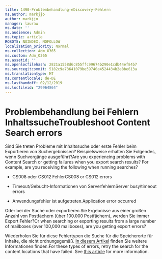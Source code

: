 ```yaml
---
title: 1490-Problembehandlung-eDiscovery-Fehlern
ms.author: markjjo
author: markjjo
manager: lauraw
ms.date: ''
ms.audience: Admin
ms.topic: article
ROBOTS: NOINDEX, NOFOLLOW
localization_priority: Normal
ms.collection: Adm_O365
ms.custom: Adm_O365
ms.assetid: ''
ms.openlocfilehash: 2821a1558d6c855ffc99674b290e1cdb44ef84b7
ms.sourcegitcommit: 5182c9a73641079be59740e4524434b2e8be613a
ms.translationtype: MT
ms.contentlocale: de-DE
ms.lasthandoff: 02/12/2019
ms.locfileid: "29964864"
---
```

# <a name="troubleshoot-content-search-errors"></a><span data-ttu-id="64d2b-102">Problembehandlung bei Fehlern Inhaltssuche</span><span class="sxs-lookup"><span data-stu-id="64d2b-102">Troubleshoot Content Search errors</span></span>

<span data-ttu-id="64d2b-p101">Sind Sie treten Probleme mit Inhaltssuche oder erste Fehler beim Exportieren von Suchergebnissen? Beispielsweise erhalten Sie Folgendes, wenn Suchvorgänge ausgeführt?</span><span class="sxs-lookup"><span data-stu-id="64d2b-p101">Are you experiencing problems with Content Search or getting failures when you export search results? For example, are you receiving the following when running searches?</span></span>

- <span data-ttu-id="64d2b-105">CS008 oder CS012 Fehler</span><span class="sxs-lookup"><span data-stu-id="64d2b-105">CS008 or CS012 errors</span></span>

- <span data-ttu-id="64d2b-106">Timeout/Gebucht-Informationen von Serverfehlern</span><span class="sxs-lookup"><span data-stu-id="64d2b-106">Server busy/timeout errors</span></span>

- <span data-ttu-id="64d2b-107">Anwendungsfehler ist aufgetreten.</span><span class="sxs-lookup"><span data-stu-id="64d2b-107">Application error occurred</span></span>

<span data-ttu-id="64d2b-108">Oder bei der Suche oder exportieren Sie Ergebnisse aus einer großen Anzahl von Postfächern (über 100.000 Postfächern), werden Sie immer Export Fehler?</span><span class="sxs-lookup"><span data-stu-id="64d2b-108">Or when searching or exporting results from a large number of mailboxes (over 100,000 mailboxes), are you getting export errors?</span></span>

<span data-ttu-id="64d2b-p102">Wiederholen Sie für diese Fehlertypen die Suche für die Speicherorte für Inhalte, die nicht ordnungsgemäß. [In diesem Artikel](https://docs.microsoft.com/office365/securitycompliance/retry-failed-content-search) finden Sie weitere Informationen finden.</span><span class="sxs-lookup"><span data-stu-id="64d2b-p102">For these types of errors, retry the search for the content locations that have failed. See  [this article](https://docs.microsoft.com/office365/securitycompliance/retry-failed-content-search) for more information.</span></span>
